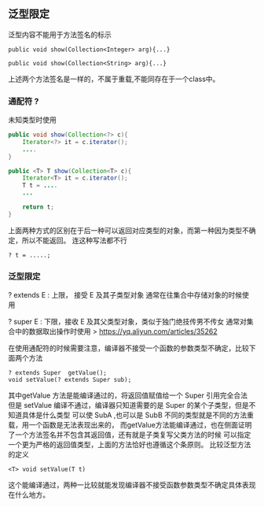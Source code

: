 ## 泛型限定

泛型内容不能用于方法签名的标示
```
public void show(Collection<Integer> arg){...}

public void show(Collection<String> arg){...}
```
上述两个方法签名是一样的，不属于重载,不能同存在于一个class中。

### 通配符 ?
未知类型时使用
```java
public void show(Collection<?> c){
	Iterator<?> it = c.iterator();
	....
}
```
```java
public <T> T show(Collection<T> c){
	Iterator<T> it = c.iterator();
	T t = ....
	...

	return t;
}
```

 上面两种方式的区别在于后一种可以返回对应类型的对象，而第一种因为类型不确定，所以不能返回。
 连这种写法都不行
 ```
 ? t = .....;
 ```

### 泛型限定
? extends E : 上限， 接受 E 及其子类型对象
	通常在往集合中存储对象的时候使用

? super E : 下限，接收 E 及其父类型对象，类似于独门绝技传男不传女
	通常对集合中的数据取出操作时使用
	> https://yq.aliyun.com/articles/35262


在使用通配符的时候需要注意，编译器不接受一个函数的参数类型不确定，比较下面两个方法
```
? extends Super  getValue();
void setValue(? extends Super sub);
```
其中getValue 方法是能编译通过的，将返回值赋值给一个 Super 引用完全合法
但是 setValue 编译不通过，编译器只知道需要的是 Super 的某个子类型，但是不知道具体是什么类型
可以使 SubA ,也可以是 SubB 不同的类型就是不同的方法重载，用一个函数是无法表现出来的，
而getValue方法能编译通过，也在侧面证明了一个方法签名并不包含其返回值，还有就是子类复写父类方法的时候
可以指定一个更为严格的返回值类型，上面的方法恰好也遵循这个条原则。
比较泛型方法的定义
```
<T> void setValue(T t)
```
这个能编译通过，两种一比较就能发现编译器不接受函数参数类型不确定具体表现在什么地方。

